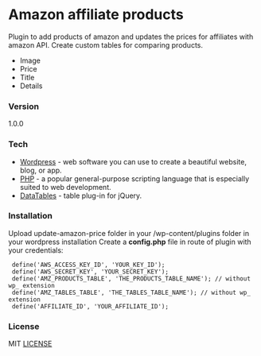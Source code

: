 # Amazon affiliate products

Plugin to add products of amazon and updates the prices for affiliates with amazon API.
Create custom tables for comparing products.

  - Image
  - Price
  - Title
  - Details

### Version
1.0.0

### Tech

* [Wordpress] - web software you can use to create a beautiful website, blog, or app.
* [PHP] - a popular general-purpose scripting language that is especially suited to web development.
* [DataTables] - table plug-in for jQuery.

### Installation
Upload update-amazon-price folder in your /wp-content/plugins folder in your wordpress installation
Create a **config.php** file in route of plugin with your credentials:


```
 define('AWS_ACCESS_KEY_ID', 'YOUR_KEY_ID');
 define('AWS_SECRET_KEY', 'YOUR_SECRET_KEY');
 define('AMZ_PRODUCTS_TABLE', 'THE_PRODUCTS_TABLE_NAME'); // without wp_ extension
 define('AMZ_TABLES_TABLE', 'THE_TABLES_TABLE_NAME'); // without wp_ extension
 define('AFFILIATE_ID', 'YOUR_AFFILIATE_ID');
```

### License

MIT [LICENSE]

[LICENSE]:https://github.com/ToniChaz/update-amazon-price/blob/master/LICENSE
[Wordpress]:https://www.wordpress.com/
[PHP]:http://php.net/
[DataTables]:https://datatables.net/
